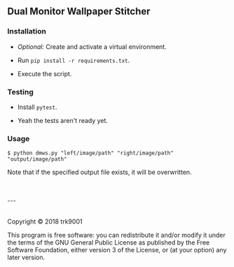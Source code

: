 ## Dual Monitor Wallpaper Stitcher

### Installation

- *Optional:* Create and activate a virtual environment.

- Run `pip install -r requirements.txt`.

- Execute the script.

### Testing

- Install `pytest`.

- Yeah the tests aren't ready yet.

### Usage

```
$ python dmws.py "left/image/path" "right/image/path" "output/image/path"
```

Note that if the specified output file exists, it will be overwritten.

<br>
<br>
---
<br>
<br>

Copyright © 2018 trk9001

This program is free software: you can redistribute it and/or modify it under
the terms of the GNU General Public License as published by the Free Software
Foundation, either version 3 of the License, or (at your option) any later
version.